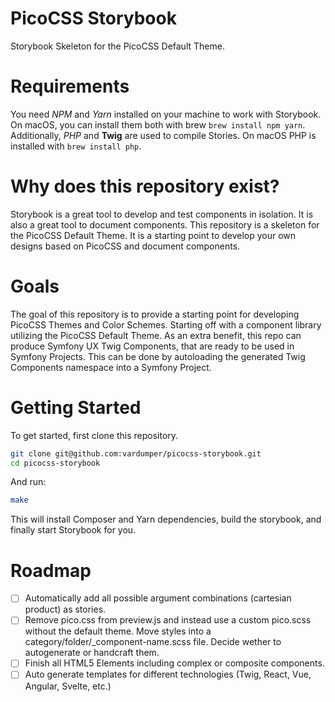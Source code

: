 # PicoCSS Storybook

Storybook Skeleton for the PicoCSS Default Theme.

# Requirements

You need _NPM_ and _Yarn_ installed on your machine to work with Storybook. On macOS, you can install them both with brew `brew install npm yarn`.
Additionally, _PHP_ and __Twig__ are used to compile Stories. On macOS PHP is installed with `brew install php`.

# Why does this repository exist?

Storybook is a great tool to develop and test components in isolation. It is also a great tool to document components. This repository is a skeleton for the PicoCSS Default Theme. It is a starting point to develop your own designs based on PicoCSS and document components.

# Goals

The goal of this repository is to provide a starting point for developing PicoCSS Themes and Color Schemes.
Starting off with a component library utilizing the PicoCSS Default Theme. As an extra benefit, this repo can produce Symfony UX Twig Components, that are ready to be used in Symfony Projects. This can be done by autoloading the generated Twig Components namespace into a Symfony Project.

# Getting Started

To get started, first clone this repository.

```bash
git clone git@github.com:vardumper/picocss-storybook.git
cd picocss-storybook
```
And run:

```bash
make
```

This will install Composer and Yarn dependencies, build the storybook, and finally start Storybook for you.

# Roadmap

- [ ] Automatically add all possible argument combinations (cartesian product) as stories.
- [ ] Remove pico.css from preview.js and instead use a custom pico.scss without the default theme. Move styles into a category/folder/_component-name.scss file. Decide wether to autogenerate or handcraft them.
- [ ] Finish all HTML5 Elements including complex or composite components.
- [ ] Auto generate templates for different technologies (Twig, React, Vue, Angular, Svelte, etc.)